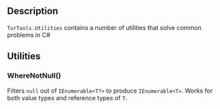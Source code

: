 ## Description
`TurTools.Utilities` contains a number of utilities that solve common problems in C# 

## Utilities
### WhereNotNull()
Filters `null` out of `IEnumerable<T?>` to produce `IEnumerable<T>`. Works for both value types and reference types of `T`. 